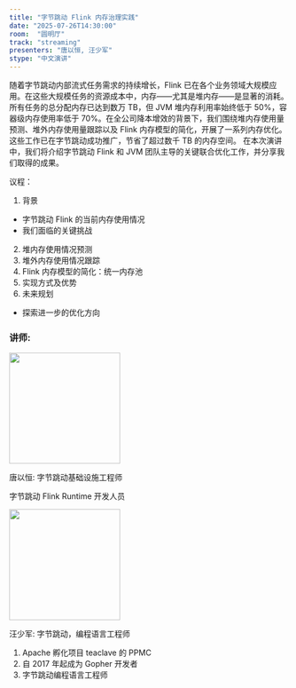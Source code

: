 ```yaml
---
title: "字节跳动 Flink 内存治理实践"
date: "2025-07-26T14:30:00"
room:  "圆明厅"
track: "streaming"
presenters: "唐以恒, 汪少军"
stype: "中文演讲"
---
```


随着字节跳动内部流式任务需求的持续增长，Flink 已在各个业务领域大规模应用。在这些大规模任务的资源成本中，内存——尤其是堆内存——是显著的消耗。所有任务的总分配内存已达到数万 TB，但 JVM 堆内存利用率始终低于 50%，容器级内存使用率低于 70%。在全公司降本增效的背景下，我们围绕堆内存使用量预测、堆外内存使用量跟踪以及 Flink 内存模型的简化，开展了一系列内存优化。这些工作已在字节跳动成功推广，节省了超过数千 TB 的内存空间。
在本次演讲中，我们将介绍字节跳动 Flink 和 JVM 团队主导的关键联合优化工作，并分享我们取得的成果。

议程：
1. 背景
- 字节跳动 Flink 的当前内存使用情况
- 我们面临的关键挑战
2. 堆内存使用情况预测
3. 堆外内存使用情况跟踪
4. Flink 内存模型的简化：统一内存池
5. 实现方式及优势
6. 未来规划
- 探索进一步的优化方向

### 讲师:

<img src="https://sessionize.com/image/0408-400o400o1-Qugv97SCsud3LMz6G4ZKqV.jpg" width="200" /><br/>

唐以恒: 字节跳动基础设施工程师

字节跳动 Flink Runtime 开发人员

<img src="https://sessionize.com/image/183a-400o400o1-4CYkeMZCjrpekwjGgjF934.jpg" width="200" /><br/>

汪少军: 字节跳动，编程语言工程师

1. Apache 孵化项目 teaclave 的 PPMC
2. 自 2017 年起成为 Gopher 开发者
3. 字节跳动编程语言工程师